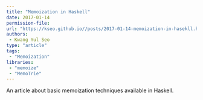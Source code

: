 ```yaml
---
title: "Memoization in Haskell"
date: 2017-01-14
permission-file: 
url: "https://kseo.github.io//posts/2017-01-14-memoization-in-hasekll.html"
authors:
 - Kwang Yul Seo
type: "article"
tags:
 - "Memoization"
libraries:
 - "memoize"
 - "MemoTrie"
---
```


An article about basic memoization techniques available in Haskell.
